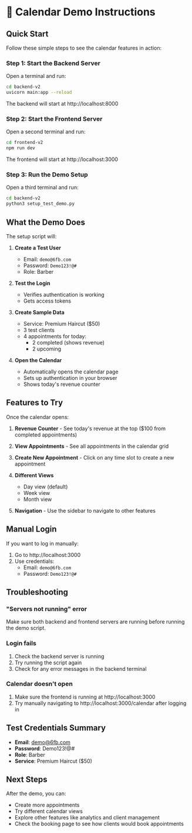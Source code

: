 # 🚀 Calendar Demo Instructions

## Quick Start

Follow these simple steps to see the calendar features in action:

### Step 1: Start the Backend Server
Open a terminal and run:
```bash
cd backend-v2
uvicorn main:app --reload
```
The backend will start at http://localhost:8000

### Step 2: Start the Frontend Server
Open a second terminal and run:
```bash
cd frontend-v2
npm run dev
```
The frontend will start at http://localhost:3000

### Step 3: Run the Demo Setup
Open a third terminal and run:
```bash
cd backend-v2
python3 setup_test_demo.py
```

## What the Demo Does

The setup script will:

1. **Create a Test User** 
   - Email: `demo@6fb.com`
   - Password: `Demo123!@#`
   - Role: Barber

2. **Test the Login**
   - Verifies authentication is working
   - Gets access tokens

3. **Create Sample Data**
   - Service: Premium Haircut ($50)
   - 3 test clients
   - 4 appointments for today:
     - 2 completed (shows revenue)
     - 2 upcoming

4. **Open the Calendar**
   - Automatically opens the calendar page
   - Sets up authentication in your browser
   - Shows today's revenue counter

## Features to Try

Once the calendar opens:

1. **Revenue Counter** - See today's revenue at the top ($100 from completed appointments)

2. **View Appointments** - See all appointments in the calendar grid

3. **Create New Appointment** - Click on any time slot to create a new appointment

4. **Different Views**
   - Day view (default)
   - Week view
   - Month view

5. **Navigation** - Use the sidebar to navigate to other features

## Manual Login

If you want to log in manually:
1. Go to http://localhost:3000
2. Use credentials:
   - Email: `demo@6fb.com`
   - Password: `Demo123!@#`

## Troubleshooting

### "Servers not running" error
Make sure both backend and frontend servers are running before running the demo script.

### Login fails
1. Check the backend server is running
2. Try running the script again
3. Check for any error messages in the backend terminal

### Calendar doesn't open
1. Make sure the frontend is running at http://localhost:3000
2. Try manually navigating to http://localhost:3000/calendar after logging in

## Test Credentials Summary

- **Email**: demo@6fb.com
- **Password**: Demo123!@#
- **Role**: Barber
- **Service**: Premium Haircut ($50)

## Next Steps

After the demo, you can:
- Create more appointments
- Try different calendar views
- Explore other features like analytics and client management
- Check the booking page to see how clients would book appointments